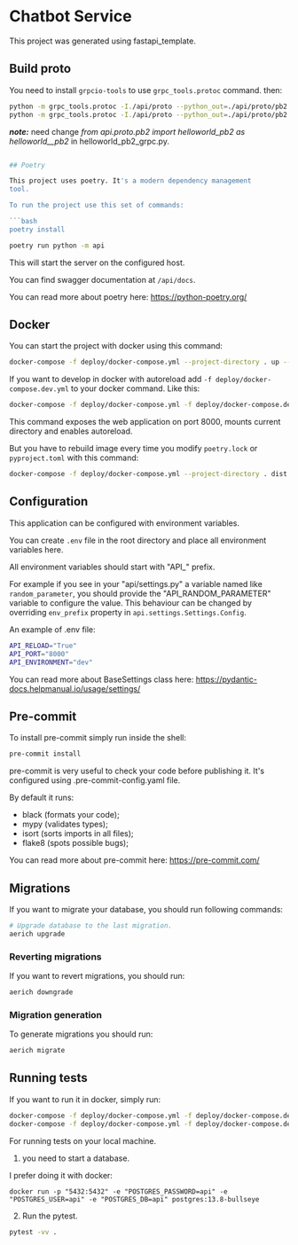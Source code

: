 # Chatbot Service

This project was generated using fastapi_template.

## Build proto

You need to install `grpcio-tools` to use `grpc_tools.protoc` command. then:

```bash
python -m grpc_tools.protoc -I./api/proto --python_out=./api/proto/pb2 --pyi_out=./api/proto/pb2 --grpc_python_out=./api/proto/pb2 ./api/proto/helloworld.proto
python -m grpc_tools.protoc -I./api/proto --python_out=./api/proto/pb2 --pyi_out=./api/proto/pb2 --grpc_python_out=./api/proto/pb2 ./api/proto/health.proto
```

***note:*** need change *from api.proto.pb2 import helloworld_pb2 as helloworld__pb2* in helloworld_pb2_grpc.py.

```bash

## Poetry

This project uses poetry. It's a modern dependency management
tool.

To run the project use this set of commands:

```bash
poetry install
```

```bash
poetry run python -m api
```

This will start the server on the configured host.

You can find swagger documentation at `/api/docs`.

You can read more about poetry here: https://python-poetry.org/

## Docker

You can start the project with docker using this command:

```bash
docker-compose -f deploy/docker-compose.yml --project-directory . up --dist
```

If you want to develop in docker with autoreload add `-f deploy/docker-compose.dev.yml` to your docker command.
Like this:

```bash
docker-compose -f deploy/docker-compose.yml -f deploy/docker-compose.dev.yml --project-directory . up --dist
```

This command exposes the web application on port 8000, mounts current directory and enables autoreload.

But you have to rebuild image every time you modify `poetry.lock` or `pyproject.toml` with this command:

```bash
docker-compose -f deploy/docker-compose.yml --project-directory . dist
```

## Configuration

This application can be configured with environment variables.

You can create `.env` file in the root directory and place all
environment variables here.

All environment variables should start with "API_" prefix.

For example if you see in your "api/settings.py" a variable named like
`random_parameter`, you should provide the "API_RANDOM_PARAMETER"
variable to configure the value. This behaviour can be changed by overriding `env_prefix` property
in `api.settings.Settings.Config`.

An example of .env file:
```bash
API_RELOAD="True"
API_PORT="8000"
API_ENVIRONMENT="dev"
```

You can read more about BaseSettings class here: https://pydantic-docs.helpmanual.io/usage/settings/

## Pre-commit

To install pre-commit simply run inside the shell:
```bash
pre-commit install
```

pre-commit is very useful to check your code before publishing it.
It's configured using .pre-commit-config.yaml file.

By default it runs:
* black (formats your code);
* mypy (validates types);
* isort (sorts imports in all files);
* flake8 (spots possible bugs);


You can read more about pre-commit here: https://pre-commit.com/

## Migrations

If you want to migrate your database, you should run following commands:
```bash
# Upgrade database to the last migration.
aerich upgrade
```

### Reverting migrations

If you want to revert migrations, you should run:
```bash
aerich downgrade
```

### Migration generation

To generate migrations you should run:
```bash
aerich migrate
```


## Running tests

If you want to run it in docker, simply run:

```bash
docker-compose -f deploy/docker-compose.yml -f deploy/docker-compose.dev.yml --project-directory . run --dist --rm api pytest -vv .
docker-compose -f deploy/docker-compose.yml -f deploy/docker-compose.dev.yml --project-directory . down
```

For running tests on your local machine.
1. you need to start a database.

I prefer doing it with docker:
```
docker run -p "5432:5432" -e "POSTGRES_PASSWORD=api" -e "POSTGRES_USER=api" -e "POSTGRES_DB=api" postgres:13.8-bullseye
```


2. Run the pytest.
```bash
pytest -vv .
```
